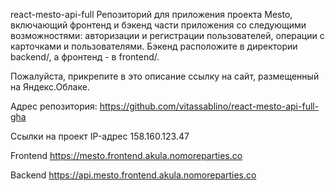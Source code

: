 react-mesto-api-full
Репозиторий для приложения проекта Mesto, включающий фронтенд и бэкенд части приложения со следующими возможностями: авторизации и регистрации пользователей, операции с карточками и пользователями. Бэкенд расположите в директории backend/, а фронтенд - в frontend/.

Пожалуйста, прикрепите в это описание ссылку на сайт, размещенный на Яндекс.Облаке.

Адрес репозитория: https://github.com/vitassablino/react-mesto-api-full-gha

Ссылки на проект
IP-адрес 158.160.123.47

Frontend https://mesto.frontend.akula.nomoreparties.co

Backend https://api.mesto.frontend.akula.nomoreparties.co